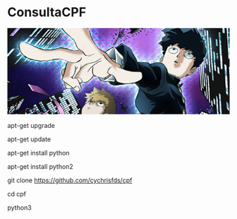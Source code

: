 # ConsultaCPF
![banner](https://github.com/cychrisfds/consulta/blob/main/shigeo.png)

apt-get upgrade 

apt-get update 

apt-get install python 

apt-get install python2

git clone https://github.com/cychrisfds/cpf

cd cpf

python3
